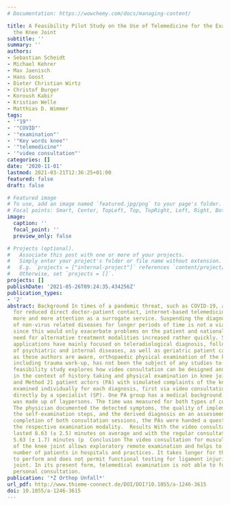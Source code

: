 ```yaml
---
# Documentation: https://wowchemy.com/docs/managing-content/

title: A Feasibility Pilot Study on the Use of Telemedicine for the Examination of
  the Knee Joint
subtitle: ''
summary: ''
authors:
- Sebastian Scheidt
- Michael Kehrer
- Max Jaenisch
- Hans Goost
- Dieter Christian Wirtz
- Christof Burger
- Koroush Kabir
- Kristian Welle
- Matthias D. Wimmer
tags:
- '"19"'
- '"COVID"'
- '"examination"'
- '"Key words knee"'
- '"telemedicine"'
- '"video consultation"'
categories: []
date: '2020-11-01'
lastmod: 2021-03-21T12:36:25+01:00
featured: false
draft: false

# Featured image
# To use, add an image named `featured.jpg/png` to your page's folder.
# Focal points: Smart, Center, TopLeft, Top, TopRight, Left, Right, BottomLeft, Bottom, BottomRight.
image:
  caption: ''
  focal_point: ''
  preview_only: false

# Projects (optional).
#   Associate this post with one or more of your projects.
#   Simply enter your project's folder or file name without extension.
#   E.g. `projects = ["internal-project"]` references `content/project/deep-learning/index.md`.
#   Otherwise, set `projects = []`.
projects: []
publishDate: '2021-05-26T09:24:35.434256Z'
publication_types:
- '2'
abstract: Background In times of a pandemic threat, such as COVID-19, and the need
  for reduced direct doctor-patient contact, internet-based telemedicine has attracted
  more and more attention as a surrogate service. Suspending the diagnosis and treatment
  of non-virus related diseases for longer periods of time is not a viable option
  since this would only exacerbate problems on the patient and national level. The
  need for alternative treatment modalities increased rather quickly. So far, telemedical
  applications have mainly focused on teleradiological diagnosis, follow-up and monitoring
  of psychiatric and internal diseases, as well as geriatric patient care. As far
  as these authors are aware, orthopaedic physical examination of the knee joint,
  including trauma work-up, has not been the subject of any studies to date. This
  feasibility study explores how video consultation can be designed and implemented
  in the context of history taking and physical examination in knee joint complaints.  Material
  and Method 21 patient actors (PA) with simulated complaints of the knee joint were
  examined individually for each diagnosis, first via video consultation and then
  directly by a specialist (SP). One PA group has a medical background, the other
  was made up of laypersons. The time was measured for both types of consultation.
  The physician documented the detected symptoms, the quality of implementation of
  the self-examination steps, and the derived diagnosis on an assessment form. After
  completion of both consultation sessions, the PAs were handed a questionnaire on
  the respective examination modality.  Results With the video consultation the examination
  lasted 8.63 (± 2.5) minutes on average and with the regular consultation in person
  5.63 (± 1.7) minutes (p  Conclusion The video consultation for musculoskeletal complaints
  of the knee joint allows exploratory remote examination and helps to minimise the
  number of patients in hospitals and practices. It takes longer for the physician
  to perform and does not permit functional testing for ligament injuries of the knee
  joint. In its present form, telemedical examination is not able to fully replace
  personal consultation.
publication: '*Z Orthop Unfall*'
url_pdf: http://www.thieme-connect.de/DOI/DOI?10.1055/a-1246-3615
doi: 10.1055/a-1246-3615
---
```

